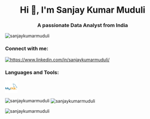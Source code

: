 



<h1 align="center">Hi 👋, I'm Sanjay Kumar Muduli</h1>
<h3 align="center">A passionate Data Analyst from India</h3>

<p align="left"> <img src="https://komarev.com/ghpvc/?username=sanjaykumarmuduli&label=Profile%20views&color=0e75b6&style=flat" alt="sanjaykumarmuduli" /> </p>

<h3 align="left">Connect with me:</h3>
<p align="left">
<a href="https://linkedin.com/in/https://www.linkedin.com/in/sanjaykumarmuduli/" target="blank"><img align="center" src="https://raw.githubusercontent.com/rahuldkjain/github-profile-readme-generator/master/src/images/icons/Social/linked-in-alt.svg" alt="https://www.linkedin.com/in/sanjaykumarmuduli/" height="30" width="40" /></a>
</p>

<h3 align="left">Languages and Tools:</h3>
<p align="left"> <a href="https://www.mysql.com/" target="_blank" rel="noreferrer"> <img src="https://raw.githubusercontent.com/devicons/devicon/master/icons/mysql/mysql-original-wordmark.svg" alt="mysql" width="40" height="40"/> </a> </p>

<p><img align="left" src="https://github-readme-stats.vercel.app/api/top-langs?username=sanjaykumarmuduli&show_icons=true&locale=en&layout=compact" alt="sanjaykumarmuduli" /></p>

<p>&nbsp;<img align="center" src="https://github-readme-stats.vercel.app/api?username=sanjaykumarmuduli&show_icons=true&locale=en" alt="sanjaykumarmuduli" /></p>

<p><img align="center" src="https://github-readme-streak-stats.herokuapp.com/?user=sanjaykumarmuduli&" alt="sanjaykumarmuduli" /></p>
